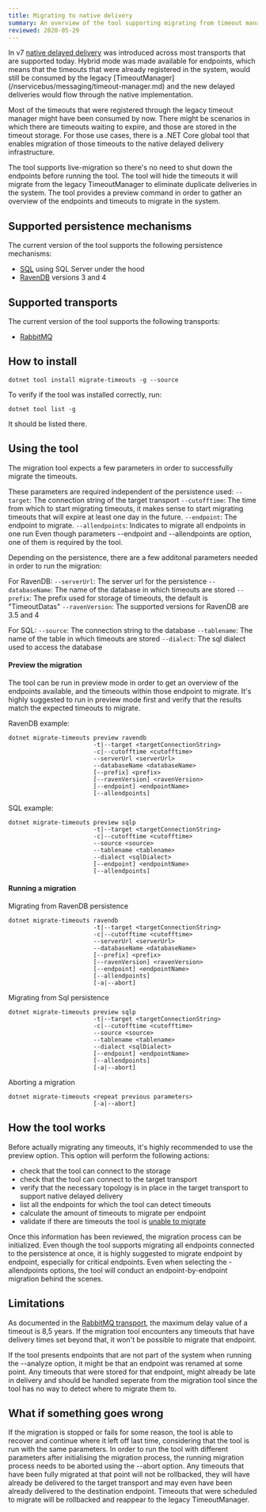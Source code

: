 ```yaml
---
title: Migrating to native delivery
summary: An overview of the tool supporting migrating from timeout manager to native delivery
reviewed: 2020-05-29
---
```


In v7 [native delayed delivery](/nservicebus/messaging/delayed-delivery.md) was introduced across most transports that are supported today.
Hybrid mode was made available for endpoints, which means that the timeouts that were already registered in the system, would still be consumed by the legacy [TimeoutManager] (/nservicebus/messaging/timeout-manager.md) and the new delayed deliveries  would flow through the native implementation.

Most of the timeouts that were registered through the legacy timeout manager might have been consumed by now. There might be scenarios in which there are timeouts waiting to expire, and those are stored in the timeout storage.
For those use cases, there is a .NET Core global tool that enables migration of those timeouts to the native delayed delivery infrastructure.

The tool supports live-migration so there's no need to shut down the endpoints before running the tool. The tool will hide the timeouts it will migrate from the legacy TimeoutManager to eliminate duplicate deliveries in the system.
The tool provides a preview command in order to gather an overview of the endpoints and timeouts to migrate in the system.

## Supported persistence mechanisms

The current version of the tool supports the following persistence mechanisms:
- [SQL](/persistence/sql/) using SQL Server under the hood
- [RavenDB](/persistence/ravendb) versions 3 and 4

## Supported transports

The current version of the tool supports the following transports:
- [RabbitMQ](/transports/rabbitmq/)

## How to install

```
dotnet tool install migrate-timeouts -g --source
```

To verify if the tool was installed correctly, run:

```
dotnet tool list -g
```

It should be listed there.

## Using the tool

The migration tool expects a few parameters in order to successfully migrate the timeouts.

These parameters are required independent of the persistence used:
```--target```:         The connection string of the target transport
```--cutofftime```:     The time from which to start migrating timeouts, it makes sense to start migrating timeouts that will expire at least one day in the future.
```--endpoint```:       The endpoint to migrate.
```--allendpoints```:   Indicates to migrate all endpoints in one run
Even though parameters --endpoint and --allendpoints are option, one of them is required by the tool.

Depending on the persistence, there are a few additonal parameters needed in order to run the migration:

For RavenDB:
```--serverUrl```:      The server url for the persistence
```--databaseName```:   The name of the database in which timeouts are stored
```--prefix```:         The prefix used for storage of timeouts, the default is "TimeoutDatas"
```--ravenVersion```:   The supported versions for RavenDB are 3.5 and 4

For SQL:
```--source```:         The connection string to the database
```--tablename```:      The name of the table in which timeouts are stored
```--dialect```:        The sql dialect used to access the database

#### Preview the migration

The tool can be run in preview mode in order to get an overview of the endpoints available, and the timeouts within those endpoint to migrate.
It's highly suggested to run in preview mode first and verify that the results match the expected timeouts to migrate.

RavenDB example:

```
dotnet migrate-timeouts preview ravendb
                        -t|--target <targetConnectionString>
                        -c|--cutofftime <cutofftime>
                        --serverUrl <serverUrl>
                        --databaseName <databaseName>
                        [--prefix] <prefix>
                        [--ravenVersion] <ravenVersion>
                        [--endpoint] <endpointName>
                        [--allendpoints]
```

SQL example:

```
dotnet migrate-timeouts preview sqlp
                        -t|--target <targetConnectionString>
                        -c|--cutofftime <cutofftime>
                        --source <source>
                        --tablename <tablename>
                        --dialect <sqlDialect>
                        [--endpoint] <endpointName>
                        [--allendpoints]
```

#### Running a migration

Migrating from RavenDB persistence

```
dotnet migrate-timeouts ravendb
                        -t|--target <targetConnectionString>
                        -c|--cutofftime <cutofftime>
                        --serverUrl <serverUrl>
                        --databaseName <databaseName>
                        [--prefix] <prefix>
                        [--ravenVersion] <ravenVersion>
                        [--endpoint] <endpointName>
                        [--allendpoints]
                        [-a|--abort]

```

Migrating from Sql persistence

```
dotnet migrate-timeouts preview sqlp
                        -t|--target <targetConnectionString>
                        -c|--cutofftime <cutofftime>
                        --source <source>
                        --tablename <tablename>
                        --dialect <sqlDialect>
                        [--endpoint] <endpointName>
                        [--allendpoints]
                        [-a|--abort]

```

Aborting a migration

```
dotnet migrate-timeouts <repeat previous parameters>
                        [-a|--abort]

```

## How the tool works

Before actually migrating any timeouts, it's highly recommended to use the preview option.
This option will perform the following actions:
 - check that the tool can connect to the storage
 - check that the tool can connect to the target transport
 - verify that the necessary topology is in place in the target transport to support native delayed delivery
 - list all the endpoints for which the tool can detect timeouts
 - calculate the amount of timeouts to migrate per endpoint
 - validate if there are timeouts the tool is [unable to migrate](migrate-to-native-delivery.md#limitations)

Once this information has been reviewed, the migration process can be initialized.
Even though the tool supports migrating all endpoints connected to the persistence at once, it is highly suggested to migrate endpoint by endpoint, especially for critical endpoints. Even when selecting the -allendpoints options, the tool will conduct an endpoint-by-endpoint migration behind the scenes.

## Limitations

As documented in the [RabbitMQ transport](/transports/rabbitmq/delayed-delivery.md), the maximum delay value of a timeout is 8,5 years. If the migration tool encounters any timeouts that have delivery times set beyond that, it won't be possible to migrate that endpoint.

If the tool presents endpoints that are not part of the system when running the --analyze option, it might be that an endpoint was renamed at some point.
Any timeouts that were stored for that endpoint, might already be late in delivery and should be handled seperate from the migration tool since the tool has no way to detect where to migrate them to.

## What if something goes wrong

If the migration is stopped or fails for some reason, the tool is able to recover and continue where it left off last time, considering that the tool is run with the same parameters. In order to run the tool with different parameters after initialising the migration process, the running migration process needs to be aborted using the --abort option. Any timeouts that have been fully migrated at that point will not be rollbacked, they will have already be delivered to the target transport and may even have been already delivered to the destination endpoint. Timeouts that were scheduled to migrate will be rollbacked and reappear to the legacy TimeoutManager.
